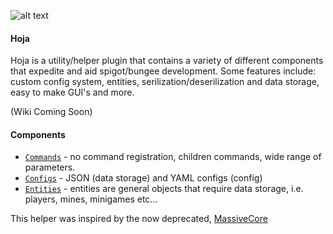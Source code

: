 ![alt text](https://i.imgur.com/Yceip9Z.png)

#### Hoja
Hoja is a utility/helper plugin that contains a variety of different components that expedite and aid spigot/bungee development. Some features include: custom config system, 
entities, serilization/deserilization and data storage, easy to make GUI's and more.

(Wiki Coming Soon)
#### Components
- [`Commands`](https://github.com/OliverJDev/Hoja/tree/master/src/main/java/me/tabbin/commands) - no command registration, children commands, wide range of parameters.
- [`Configs`](https://github.com/OliverJDev/Hoja/tree/master/src/main/java/me/tabbin/config) - JSON (data storage) and YAML configs (config)
- [`Entities`](https://github.com/OliverJDev/Hoja/tree/master/src/main/java/me/tabbin/entity) - entities are general objects that require data storage, i.e. players, mines, minigames etc...

This helper was inspired by the now deprecated, [MassiveCore](https://github.com/MassiveCraft/MassiveCore)
